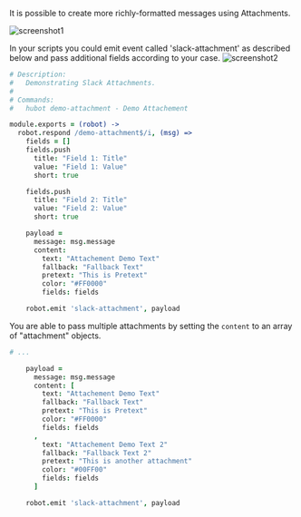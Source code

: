 It is possible to create more richly-formatted messages using Attachments.

![screenshot1](https://slack.global.ssl.fastly.net/13975/img/integrations/incoming_webhook_attachment.png)

In your scripts you could emit event called 'slack-attachment' as described below and pass additional fields according to your case.
![screenshot2](http://d.pr/i/uIqC+)

```coffeescript
# Description:
#   Demonstrating Slack Attachments.
#
# Commands:
#   hubot demo-attachment - Demo Attachement

module.exports = (robot) ->
  robot.respond /demo-attachment$/i, (msg) =>
    fields = []
    fields.push
      title: "Field 1: Title"
      value: "Field 1: Value"
      short: true

    fields.push
      title: "Field 2: Title"
      value: "Field 2: Value"
      short: true

    payload =
      message: msg.message
      content:
        text: "Attachement Demo Text"
        fallback: "Fallback Text"
        pretext: "This is Pretext"
        color: "#FF0000"
        fields: fields

    robot.emit 'slack-attachment', payload
```

You are able to pass multiple attachments by setting the `content` to an array of "attachment" objects.

```coffeescript
# ...

    payload =
      message: msg.message
      content: [
        text: "Attachement Demo Text"
        fallback: "Fallback Text"
        pretext: "This is Pretext"
        color: "#FF0000"
        fields: fields
      ,
        text: "Attachement Demo Text 2"
        fallback: "Fallback Text 2"
        pretext: "This is another attachment"
        color: "#00FF00"
        fields: fields
      ]

    robot.emit 'slack-attachment', payload
```
